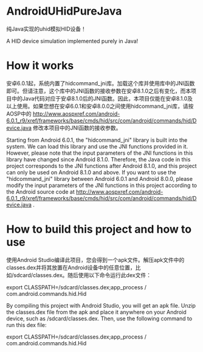 # AndroidUHidPureJava
纯Java实现的uhid模拟HID设备！



A HID device simulation implemented purely in Java!

# How it works
安卓6.0.1起，系统内置了hidcommand_jni库。加载这个库并使用库中的JNI函数即可。但请注意，这个库中的JNI函数的接收参数在安卓8.1.0之后有变化，而本项目中的Java代码对应于安卓8.1.0后的JNI函数。因此，本项目仅能在安卓8.1.0及以上使用。如果您想在安卓6.0.1和安卓8.0.0之间使用hidcommand_jni库，请按AOSP中的 http://www.aospxref.com/android-6.0.1_r9/xref/frameworks/base/cmds/hid/src/com/android/commands/hid/Device.java 修改本项目中的JNI函数的接收参数。




Starting from Android 6.0.1, the "hidcommand_jni" library is built into the system. We can load this library and use the JNI functions provided in it. However, please note that the input parameters of the JNI functions in this library have changed since Android 8.1.0. Therefore, the Java code in this project corresponds to the JNI functions after Android 8.1.0, and this project can only be used on Android 8.1.0 and above. If you want to use the "hidcommand_jni" library between Android 6.0.1 and Android 8.0.0, please modify the input parameters of the JNI functions in this project according to the Android source code at http://www.aospxref.com/android-6.0.1_r9/xref/frameworks/base/cmds/hid/src/com/android/commands/hid/Device.java .

# How to build this project and how to use
使用Android Studio编译此项目，您会得到一个apk文件。解压apk文件中的classes.dex并将其放置在Android设备中的任意位置，比如/sdcard/classes.dex。随后使用以下命令运行此dex文件：

export CLASSPATH=/sdcard/classes.dex;app_process / com.android.commands.hid.Hid



By compiling this project with Android Studio, you will get an apk file. Unzip the classes.dex file from the apk and place it anywhere on your Android device, such as /sdcard/classes.dex. Then, use the following command to run this dex file:

export CLASSPATH=/sdcard/classes.dex;app_process / com.android.commands.hid.Hid
